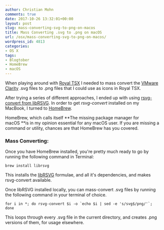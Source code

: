 ```yaml
---
author: Christian Mohn
comments: true
date: 2017-10-26 13:32:01+00:00
layout: post
slug: mass-converting-svg-to-png-on-macos
title: Mass Converting .svg to .png on macOS
url: /osx/mass-converting-svg-to-png-on-macos/
wordpress_id: 4813
categories:
- OS X
tags:
- Blogtober
- HomeBrew
- macOS
---
```


When playing around with [Royal TSX](http://vninja.net/osx/making-royal-tsx-even-more-awesome/) I needed to mass convert the [VMware Clarity](https://github.com/vmware/clarity/tree/master/src/clarity-icons) .svg files to .png files that I could use as icons in Royal TSX.

After trying a series of different approaches, I ended up with using [rsvg-convert from libRSVG](https://wiki.gnome.org/action/show/Projects/LibRsvg?action=show&redirect=LibRsvg). In order to get _rsvg-convert_ installed on my MacBook, I turned to [HomeBrew](https://brew.sh).

<!--more-->

HomeBrew, which calls itself **The missing package manager for macOS **is in my opinion essential for any macOS user. If you are missing a command or utility, chances are that HomeBrew has you covered.



### Mass Converting:



Once you have HomeBrew installed, you're pretty much ready to go by running the following command in Terminal:


    brew install librsvg


This installs the [libRSVG](http://formulae.brew.sh/formula/librsvg) formulae, and all it's dependencies, and makes rsvg-convert available.

Once libRSVG installed locally, you can mass-convert .svg files by running the following command in your terminal of choice.



    for i in *; do rsvg-convert $i -o `echo $i | sed -e 's/svg$/png/'`; done



This loops through every .svg file in the current directory, and creates .png versions of them, for usage elsewhere.
